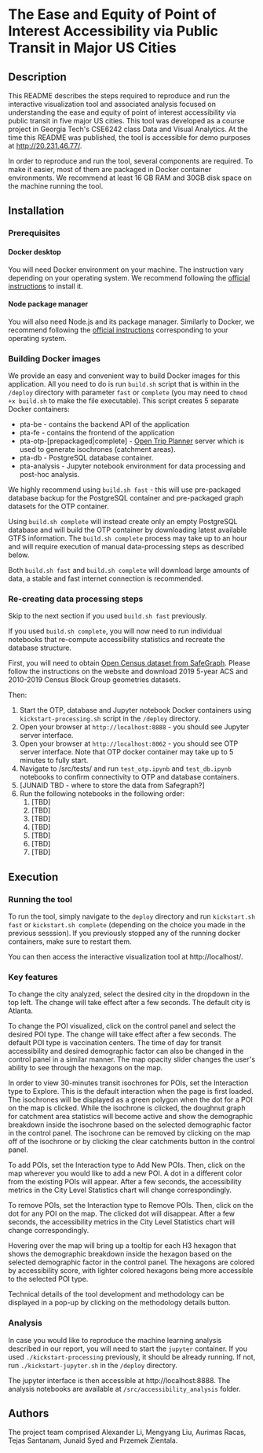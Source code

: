 # The Ease and Equity of Point of Interest Accessibility via Public Transit in Major US Cities

## Description

This README describes the steps required to reproduce and run the interactive visualization tool and associated analysis focused on understanding the ease and equity of point of interest accessibility via public transit in five major US cities. This tool was developed as a course project in Georgia Tech's CSE6242 class Data and Visual Analytics. At the time this README was published, the tool is accessible for demo purposes at http://20.231.46.77/.

In order to reproduce and run the tool, several components are required. To make it easier, most of them are packaged in Docker container environments. We recommend at least 16 GB RAM and 30GB disk space on the machine running the tool.

## Installation

### Prerequisites

#### Docker desktop

You will need Docker environment on your machine. The instruction vary depending on your operating system. We recommend following the [official instructions](https://docs.docker.com/desktop/) to install it.

#### Node package manager

You will also need Node.js and its package manager. Similarly to Docker, we recommend following the [official instructions](https://docs.npmjs.com/downloading-and-installing-node-js-and-npm#using-a-node-version-manager-to-install-nodejs-and-npm) corresponding to your operating system.

### Building Docker images

We provide an easy and convenient way to build Docker images for this application. All you need to do is run `build.sh` script that is within in the `/deploy` directory with parameter `fast` or `complete` (you may need to `chmod +x build.sh` to make the file executable). This script creates 5 separate Docker containers:
 - pta-be - contains the backend API of the application
 - pta-fe - contains the frontend of the application
 - pta-otp-[prepackaged|complete] - [Open Trip Planner](http://docs.opentripplanner.org/en/v1.5.0/) server which is used to generate isochrones (catchment areas).
  - pta-db - PostgreSQL database container.
  - pta-analysis - Jupyter notebook environment for data processing and post-hoc analysis.

We highly recommend using `build.sh fast` - this will use pre-packaged database backup for the PostgreSQL container and pre-packaged graph datasets for the OTP container. 

Using `build.sh complete` will instead create only an empty PostgreSQL database and will build the OTP container by downloading latest available GTFS information. The `build.sh complete` process may take up to an hour and will require execution of manual data-processing steps as described below. 

Both `build.sh fast` and `build.sh complete` will download large amounts of data, a stable and fast internet connection is recommended.

### Re-creating data processing steps

Skip to the next section if you used `build.sh fast` previously.

If you used `build.sh complete`, you will now need to run individual notebooks that re-compute accessibility statistics and recreate the database structure.

First, you will need to obtain [Open Census dataset from SafeGraph](https://docs.safegraph.com/docs/open-census-data). Please follow the instructions on the website and download 2019 5-year ACS and 2010-2019 Census Block Group geometries datasets.

Then:

1. Start the OTP, database and Jupyter notebook Docker containers using `kickstart-processing.sh` script in the `/deploy` directory.
2. Open your browser at `http://localhost:8888` - you should see Jupyter server interface.
3. Open your browser at `http://localhost:8062` - you should see OTP server interface. Note that OTP docker container may take up to 5 minutes to fully start.
4. Navigate to /src/tests/ and run `test_otp.ipynb` and `test_db.ipynb` notebooks to confirm connectivity to OTP and database containers.
5. [JUNAID TBD - where to store the data from Safegraph?]
6. Run the following notebooks in the following order:
   1. [TBD]
   2. [TBD]
   3. [TBD]
   4. [TBD]
   5. [TBD]
   6. [TBD]
   7. [TBD]

## Execution

### Running the tool

To run the tool, simply navigate to the `deploy` directory and run `kickstart.sh fast` or `kickstart.sh complete` (depending on the choice you made in the previous sesssion). If you previously stopped any of the running docker containers, make sure to restart them.

You can then access the interactive visualization tool at http://localhost/.

### Key features

To change the city analyzed, select the desired city in the dropdown in the top left. The change will take effect after a few seconds. The default city is Atlanta.

To change the POI visualized, click on the control panel and select the desired POI type. The change will take effect after a few seconds. The default POI type is vaccination centers. The time of day for transit accessibility and desired demographic factor can also be changed in the control panel in a similar manner. The map opacity slider changes the user's ability to see through the hexagons on the map.

In order to view 30-minutes transit isochrones for POIs, set the Interaction type to Explore. This is the default interaction when the page is first loaded. The isochrones will be displayed as a green polygon when the dot for a POI on the map is clicked. While the isochrone is clicked, the doughnut graph for catchment area statistics will become active and show the demographic breakdown inside the isochrone based on the selected demographic factor in the control panel. The isochrone can be removed by clicking on the map off of the isochrone or by clicking the clear catchments button in the control panel.

To add POIs, set the Interaction type to Add New POIs. Then, click on the map wherever you would like to add a new POI. A dot in a different color from the existing POIs will appear. After a few seconds, the accessibility metrics in the City Level Statistics chart will change correspondingly.

To remove POIs, set the Interaction type to Remove POIs. Then, click on the dot for any POI on the map. The clicked dot will disappear. After a few seconds, the accessibility metrics in the City Level Statistics chart will change correspondingly.

Hovering over the map will bring up a tooltip for each H3 hexagon that shows the demographic breakdown inside the hexagon based on the selected demographic factor in the control panel. The hexagons are colored by accessibility score, with lighter colored hexagons being more accessible to the selected POI type.

Technical details of the tool development and methodology can be displayed in a pop-up by clicking on the methodology details button.

### Analysis

In case you would like to reproduce the machine learning analysis described in our report, you will need to start the `jupyter` container. If you used `./kickstart-processing` previously, it should be already running. If not, run `./kickstart-jupyter.sh` in the `/deploy` directory.

The jupyter interface is then accessible at http://localhost:8888. The analysis notebooks are available at `/src/accessibility_analysis` folder.

## Authors

The project team comprised Alexander Li, Mengyang Liu, Aurimas Racas, Tejas Santanam, Junaid Syed and Przemek Zientala.

